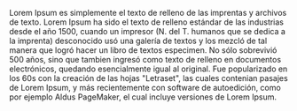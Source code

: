 Lorem Ipsum es simplemente el texto de relleno de las imprentas y archivos de texto. 
Lorem Ipsum ha sido el texto de relleno estándar de las industrias desde el año 1500, cuando un impresor 
(N. del T. humanos que se dedica a la imprenta) desconocido usó una galería de textos y los mezcló de tal 
manera que logró hacer un libro de textos especimen. No sólo sobrevivió 500 años, sino que tambien ingresó 
como texto de relleno en documentos electrónicos, quedando esencialmente igual al original. Fue popularizado 
en los 60s con la creación de las hojas "Letraset", las cuales contenian pasajes de Lorem Ipsum, y más 
recientemente con software de autoedición, como por ejemplo Aldus PageMaker, el cual incluye versiones de 
Lorem Ipsum.